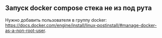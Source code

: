 ## Запуск docker compose стека не из под рута

Нужно добавить пользователя в группу docker: https://docs.docker.com/engine/install/linux-postinstall/#manage-docker-as-a-non-root-user.

